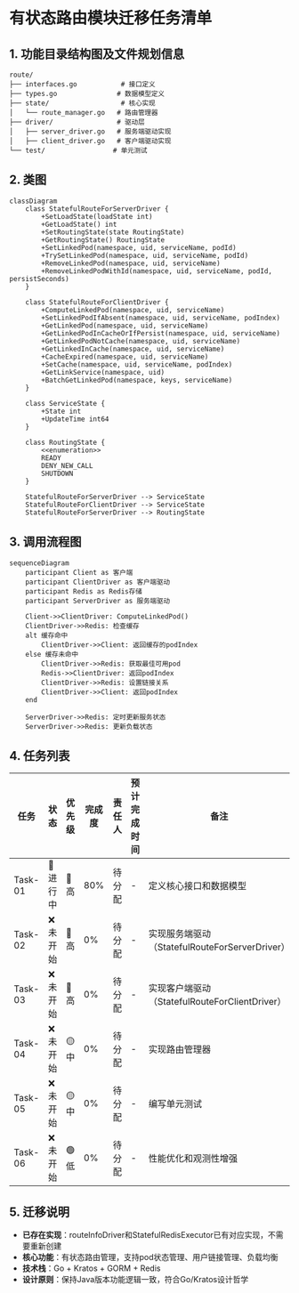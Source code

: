 # 有状态路由模块迁移任务清单

## 1. 功能目录结构图及文件规划信息

```
route/
├── interfaces.go           # 接口定义
├── types.go               # 数据模型定义 
├── state/                  # 核心实现
│   └── route_manager.go   # 路由管理器
├── driver/                # 驱动层
│   ├── server_driver.go   # 服务端驱动实现
│   ├── client_driver.go   # 客户端驱动实现
└── test/                 # 单元测试
```

## 2. 类图

```mermaid
classDiagram
    class StatefulRouteForServerDriver {
        +SetLoadState(loadState int)
        +GetLoadState() int
        +SetRoutingState(state RoutingState)
        +GetRoutingState() RoutingState
        +SetLinkedPod(namespace, uid, serviceName, podId)
        +TrySetLinkedPod(namespace, uid, serviceName, podId)
        +RemoveLinkedPod(namespace, uid, serviceName)
        +RemoveLinkedPodWithId(namespace, uid, serviceName, podId, persistSeconds)
    }
    
    class StatefulRouteForClientDriver {
        +ComputeLinkedPod(namespace, uid, serviceName)
        +SetLinkedPodIfAbsent(namespace, uid, serviceName, podIndex)
        +GetLinkedPod(namespace, uid, serviceName)
        +GetLinkedPodInCacheOrIfPersist(namespace, uid, serviceName)
        +GetLinkedPodNotCache(namespace, uid, serviceName)
        +GetLinkedInCache(namespace, uid, serviceName)
        +CacheExpired(namespace, uid, serviceName)
        +SetCache(namespace, uid, serviceName, podIndex)
        +GetLinkService(namespace, uid)
        +BatchGetLinkedPod(namespace, keys, serviceName)
    }
    
    class ServiceState {
        +State int
        +UpdateTime int64
    }
    
    class RoutingState {
        <<enumeration>>
        READY
        DENY_NEW_CALL
        SHUTDOWN
    }
    
    StatefulRouteForServerDriver --> ServiceState
    StatefulRouteForClientDriver --> ServiceState
    StatefulRouteForServerDriver --> RoutingState
```

## 3. 调用流程图

```mermaid
sequenceDiagram
    participant Client as 客户端
    participant ClientDriver as 客户端驱动
    participant Redis as Redis存储
    participant ServerDriver as 服务端驱动
    
    Client->>ClientDriver: ComputeLinkedPod()
    ClientDriver->>Redis: 检查缓存
    alt 缓存命中
        ClientDriver->>Client: 返回缓存的podIndex
    else 缓存未命中
        ClientDriver->>Redis: 获取最佳可用pod
        Redis->>ClientDriver: 返回podIndex
        ClientDriver->>Redis: 设置链接关系
        ClientDriver->>Client: 返回podIndex
    end
    
    ServerDriver->>Redis: 定时更新服务状态
    ServerDriver->>Redis: 更新负载状态
```

## 4. 任务列表

| 任务 | 状态 | 优先级 | 完成度 | 责任人 | 预计完成时间 | 备注 |
|---|---|-----|-----|-----|-----|---|
| Task-01 | 🔄 进行中 | 🔴 高 | 80% | 待分配 | - | 定义核心接口和数据模型 |
| Task-02 | ❌ 未开始 | 🔴 高 | 0% | 待分配 | - | 实现服务端驱动（StatefulRouteForServerDriver） |
| Task-03 | ❌ 未开始 | 🔴 高 | 0% | 待分配 | - | 实现客户端驱动（StatefulRouteForClientDriver） |
| Task-04 | ❌ 未开始 | 🟡 中 | 0% | 待分配 | - | 实现路由管理器 |
| Task-05 | ❌ 未开始 | 🟡 中 | 0% | 待分配 | - | 编写单元测试 |
| Task-06 | ❌ 未开始 | 🟢 低 | 0% | 待分配 | - | 性能优化和观测性增强 |

## 5. 迁移说明

- **已存在实现**：routeInfoDriver和StatefulRedisExecutor已有对应实现，不需要重新创建
- **核心功能**：有状态路由管理，支持pod状态管理、用户链接管理、负载均衡
- **技术栈**：Go + Kratos + GORM + Redis
- **设计原则**：保持Java版本功能逻辑一致，符合Go/Kratos设计哲学
